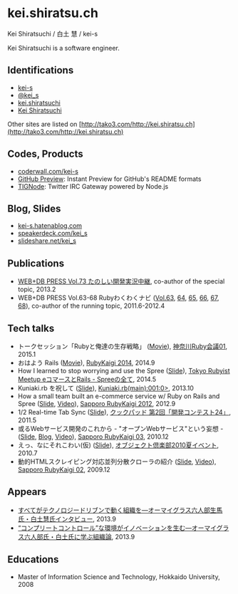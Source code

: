 # kei.shiratsu.ch

Kei Shiratsuchi / 白土 慧 / kei-s

Kei Shiratsuchi is a software engineer.

## Identifications

- [<i class="fa fa-fw fa-github"></i> kei-s](https://github.com/kei-s)
- [<i class="fa fa-fw fa-twitter"></i> @kei_s](https://twitter.com/kei_s)
- [<i class="fa fa-fw fa-facebook"></i> kei.shiratsuchi](https://www.facebook.com/kei.shiratsuchi)
- [<i class="fa fa-fw fa-linkedin"></i> Kei Shiratsuchi](http://www.linkedin.com/in/keishiratsuchi)

Other sites are listed on [http://tako3.com/http://kei.shiratsu.ch](http://tako3.com/http://kei.shiratsu.ch)

## Codes, Products

- [coderwall.com/kei-s](https://coderwall.com/kei-s)
- [GitHub Preview](http://github-preview.herokuapp.com/): Instant Preview for GitHub\'s README formats
- [TIGNode](https://github.com/kei-s/tignode): Twitter IRC Gateway powered by Node.js

## Blog, Slides

- [kei-s.hatenablog.com](http://kei-s.hatenablog.com/)
- [speakerdeck.com/kei_s](https://speakerdeck.com/kei_s/)
- [slideshare.net/kei_s](http://www.slideshare.net/kei_s/)

## Publications

- [WEB+DB PRESS Vol.73 たのしい開発実況中継](http://gihyo.jp/magazine/wdpress/archive/2013/vol73), co-author of the special topic, 2013.2
- WEB+DB PRESS Vol.63-68 Rubyわくわくナビ ([Vol.63](http://gihyo.jp/magazine/wdpress/archive/2011/vol63), [64](http://gihyo.jp/magazine/wdpress/archive/2011/vol64), [65](http://gihyo.jp/magazine/wdpress/archive/2011/vol65), [66](http://gihyo.jp/magazine/wdpress/archive/2012/vol66), [67](http://gihyo.jp/magazine/wdpress/archive/2012/vol67), [68](http://gihyo.jp/magazine/wdpress/archive/2012/vol68)), co-author of the running topic, 2011.6-2012.4

## Tech talks

- トークセッション「Rubyと俺達の生存戦略」 ([Movie](https://www.youtube.com/watch?v=YOwidw_RKd4&list=PLFhrObr2eydttZ1vfU1IrkSJZIhYcJ6TA)), [神奈川Ruby会議01](http://regional.rubykaigi.org/kana01/), 2015.1
- おはよう Rails ([Movie](https://www.youtube.com/watch?v=opcZ4cHq-gg)), [RubyKaigi 2014](http://rubykaigi.org/2014), 2014.9
- How I learned to stop worrying and use the Spree ([Slide](https://speakerdeck.com/kei_s/how-i-learned-to-stop-worrying-and-use-the-spree)), [Tokyo Rubyist Meetup eコマースとRails - Spreeの全て](http://trbmeetup.doorkeeper.jp/events/10739), 2014.5
- Kuniaki.rb を祝して ([Slide](https://speakerdeck.com/kei_s/kuniaki-dot-rb-wozhu-site-number-kuniakirb)), [Kuniaki.rb(main):001:0>](http://kuniakirb.doorkeeper.jp/events/6616), 2013.10
- How a small team built an e-commerce service w/ Ruby on Rails and Spree ([Slide](https://speakerdeck.com/kei_s/ruby-on-rails-and-spree), [Video](http://vimeo.com/51956189)), [Sapporo RubyKaigi 2012](http://sapporo.rubykaigi.org/2012/), 2012.9
- 1/2 Real-time Tab Sync ([Slide](http://www.slideshare.net/kei_s/onehalf)), [クックパッド 第2回「開発コンテスト24」](https://info.cookpad.com/24contest2_award), 2011.5
- 或るWebサービス開発のこれから - "オープンWebサービス"という妄想 - ([Slide](http://www.slideshare.net/kei_s/sprk03), [Blog](http://d.hatena.ne.jp/kei-s/20101208/1291738179), [Video](http://www.nicovideo.jp/watch/sm12979293)), [Sapporo RubyKaigi 03](http://regional.rubykaigi.org/sapporo03), 2010.12
- えっ、なにそれこわい(仮) ([Slide](http://www.slideshare.net/kei_s/ss-4769628)), [オブジェクト倶楽部2010夏イベント](http://www.objectclub.jp/event/2010summer/), 2010.7
- 動的HTMLスクレイピング対応並列分散クローラの紹介 ([Slide](http://www.slideshare.net/kei_s/introduce-of-the-parallel-distributed-crawler-with-scraping-dynamic-html), [Video](http://b.hatena.ne.jp/entry/www.nicovideo.jp/watch/sm9161641)), [Sapporo RubyKaigi 02](http://regional.rubykaigi.org/sapporo02), 2009.12

## Appears
- [すべてがテクノロジードリブンで動く組織を―オーマイグラス六人部生馬氏・白土慧氏インタビュー](http://careerhack.en-japan.com/report/detail/201), 2013.9
- [“コンプリートコントロール”な環境がイノベーションを生む―オーマイグラス六人部氏・白土氏に学ぶ組織論](http://careerhack.en-japan.com/report/detail/202), 2013.9

## Educations

- Master of Information Science and Technology, Hokkaido University, 2008

